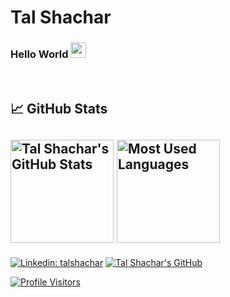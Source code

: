 # Tal Shachar

### Hello World <img src="https://media.giphy.com/media/hvRJCLFzcasrR4ia7z/giphy.gif" width="25px">
<br />

## 📈 **GitHub Stats**
<img height="165px" src="https://github-readme-stats.vercel.app/api?username=talshachar&count_private=true&show_icons=true&theme=dark&icon_color=3b9&hide=issues" alt="Tal Shachar's GitHub Stats" /> <img height="165px" src="https://github-readme-stats.vercel.app/api/top-langs/?username=talshachar&theme=dark&langs_count=8&layout=compact" alt="Most Used Languages" />
---
[![Linkedin: talshachar](https://img.shields.io/badge/talshachar-blue?logo=Linkedin&link=https://www.linkedin.com/in/talshachar)](https://www.linkedin.com/in/talshachar)
[![Tal Shachar's GitHub](https://img.shields.io/github/followers/talshachar?label=follow&style=social)](https://github.com/talshachar)

[![Profile Visitors](https://visitor-badge.glitch.me/badge?page_id=talshachar.talshachar)](#)
